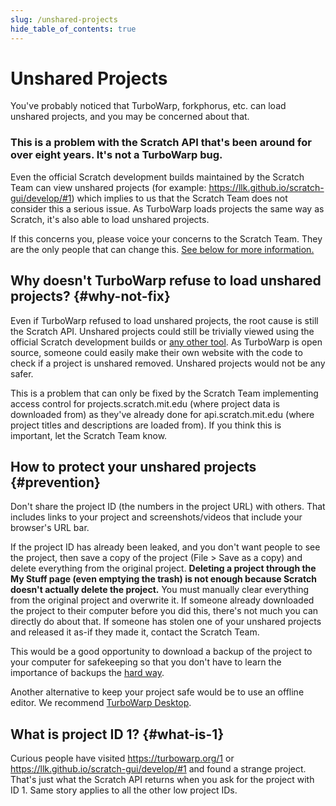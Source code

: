 ```yaml
---
slug: /unshared-projects
hide_table_of_contents: true
---
```


# Unshared Projects

You've probably noticed that TurboWarp, forkphorus, etc. can load unshared projects, and you may be concerned about that.

<!-- Reference for "eight years" is https://github.com/scratchblocks/scratchblocks/issues/1 -->
<h3>This is a problem with the Scratch API that's been around for over eight years. It's not a TurboWarp bug.</h3>

Even the official Scratch development builds maintained by the Scratch Team can view unshared projects (for example: https://llk.github.io/scratch-gui/develop/#1) which implies to us that the Scratch Team does not consider this a serious issue. As TurboWarp loads projects the same way as Scratch, it's also able to load unshared projects.

If this concerns you, please voice your concerns to the Scratch Team. They are the only people that can change this. [See below for more information.](#why-not-fix)

## Why doesn't TurboWarp refuse to load unshared projects? {#why-not-fix}

Even if TurboWarp refused to load unshared projects, the root cause is still the Scratch API. Unshared projects could still be trivially viewed using the official Scratch development builds or [any other tool](https://www.google.com/search?hl=en&q=unshared%20project%20viewer%20scratch). As TurboWarp is open source, someone could easily make their own website with the code to check if a project is unshared removed. Unshared projects would not be any safer.

This is a problem that can only be fixed by the Scratch Team implementing access control for projects.scratch.mit.edu (where project data is downloaded from) as they've already done for api.scratch.mit.edu (where project titles and descriptions are loaded from). If you think this is important, let the Scratch Team know.

## How to protect your unshared projects {#prevention}

Don't share the project ID (the numbers in the project URL) with others. That includes links to your project and screenshots/videos that include your browser's URL bar.

If the project ID has already been leaked, and you don't want people to see the project, then save a copy of the project (File > Save as a copy) and delete everything from the original project. **Deleting a project through the My Stuff page (even emptying the trash) is not enough because Scratch doesn't actually delete the project.** You must manually clear everything from the original project and overwrite it. If someone already downloaded the project to their computer before you did this, there's not much you can directly do about that. If someone has stolen one of your unshared projects and released it as-if they made it, contact the Scratch Team.

This would be a good opportunity to download a backup of the project to your computer for safekeeping so that you don't have to learn the importance of backups the [hard way](https://ocular.jeffalo.net/search?q=project%20disappeared&sort=relevance).

Another alternative to keep your project safe would be to use an offline editor. We recommend [TurboWarp Desktop](https://desktop.turbowarp.org/).

## What is project ID 1? {#what-is-1}

Curious people have visited https://turbowarp.org/1 or https://llk.github.io/scratch-gui/develop/#1 and found a strange project. That's just what the Scratch API returns when you ask for the project with ID 1. Same story applies to all the other low project IDs.
